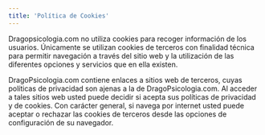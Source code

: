 ```yaml
---
title: 'Política de Cookies'
---
```


Dragopsicologia.com no utiliza cookies para recoger información de los usuarios. Únicamente se utilizan cookies de terceros con finalidad técnica para permitir navegación a través del sitio web y la utilización de las diferentes opciones y servicios que en ella existen.

DragoPsicologia.com contiene enlaces a sitios web de terceros, cuyas políticas de privacidad son ajenas a la de DragoPsicologia.com. Al acceder a tales sitios web usted puede decidir si acepta sus políticas de privacidad y de cookies. Con carácter general, si navega por internet usted puede aceptar o rechazar las cookies de terceros desde las opciones de configuración de su navegador.
